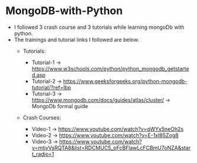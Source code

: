 # MongoDB-with-Python
- I followed 3 crash course and 3 tutorials while learning mongoDb with python.
- The trainings and tutorial links I followed are below.
    + Tutorials:
        * Tutorial-1 -> https://www.w3schools.com/python/python_mongodb_getstarted.asp
        * Tutorial-2 -> https://www.geeksforgeeks.org/python-mongodb-tutorial/?ref=lbp
        * Tutorial-3 -> https://www.mongodb.com/docs/guides/atlas/cluster/ -> MongoDb formal guide
        
    + Crash Courses:
        * Video-1 -> https://www.youtube.com/watch?v=qWYx5neOh2s
        * Video-2 -> https://www.youtube.com/watch?v=E-1xI85Zog8
        * Video-3 -> https://www.youtube.com/watch?v=mtiyVsRQTA8&list=RDCMUC5_oFcBFlawLcFCBmU7oNZA&start_radio=1